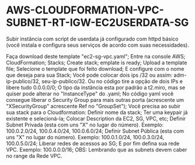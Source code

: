 # AWS-CLOUDFORMATION-VPC-SUBNET-RT-IGW-EC2USERDATA-SG
Subir instância com script de userdata já configurado com httpd básico (você instala e configura seus serviços de acordo com suas necessidades).

Faça download deste template "ec2-sg-vpc.yaml"; 
Entre na console AWS; 
CloudFormation; 
Stacks; Create stack; 
emplate is ready; 
Upload a template file; 
Selecione o template que foi feito download; 
E configure com o nome que deseja para sua Stack;
Você pode colocar dois ips /32 ou assim: adm-ip-publico/32, seu-ip-publico/32. Ou no código tire a opção de dois IPs e libere tudo 0.0.0.0/0;
O tipo da instância esta por padrão a t2.miro, mas se quiser pode alterar no "InstanceType" do .yaml; 
No código yaml você consegue liberar o Security Group para mais outras porta (acrescente um "XSecurityGroup" acrescente Ref no "GroupSet");
Você precisa ao subir sua stack para o Cloudformation:
    Definir nome da stack;
    Ter uma keypair já existente e selecioná-la;
    Colocar Description da EC2, SG, VPC, etc;
    Definir Subnet Privada (esta com uns "X" no lugar do número). Exemplo: 100.0.2.0/24, 100.0.4.0/24, 100.0.6.0/24;
    Definir Subnet Pública (esta com uns "X" no lugar do número). Exemplo: 100.0.1.0/24, 100.0.3.0/24, 100.0.5.0/24;
    Liberar redes de acessos ao SG;
    E por fim defina sua rede VPC. Exemplo: 100.0.0.0/16;
    OBS: Lembrando que as subnets devem caber no range da Rede VPC.
